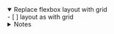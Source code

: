 <details open>
<summary>
Replace  flexbox layout with grid
</summary>
- [ ] layout as with grid

</details>

<details>
<summary>Notes</summary>


</details>
